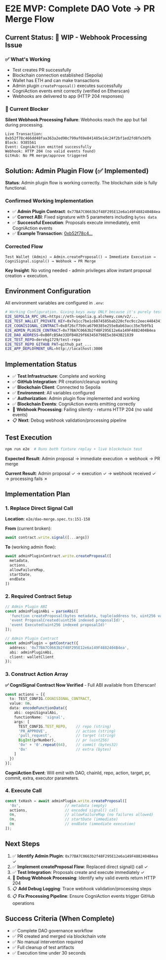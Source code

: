 # E2E MVP: Complete DAO Vote → PR Merge Flow

## Current Status: 🚧 WIP - Webhook Processing Issue

### ✅ What's Working
- Test creates PR successfully
- Blockchain connection established (Sepolia)
- Wallet has ETH and can make transactions
- Admin plugin `createProposal()` executes successfully
- CogniAction events emit correctly (verified on Etherscan)
- Webhooks are delivered to app (HTTP 204 responses)

### 🐛 Current Blocker
**Silent Webhook Processing Failure**: Webhooks reach the app but fail during processing.

```
Live Transaction: 0xb52f78c466dd48faa363a2ed90c799af69e841485e14c24f2bf1ed2fd8fe3dfb
Block: 9385561
Event: CogniAction emitted successfully
Webhook: HTTP 204 (no valid events found)
GitHub: No PR merge/approve triggered
```

## Solution: Admin Plugin Flow (✅ Implemented)

**Status**: Admin plugin flow is working correctly. The blockchain side is fully functional.

### Confirmed Working Implementation
- ✅ **Admin Plugin Contract**: `0x77BA7C0663b2f48F295E12e6a149F4882404B4ea`
- ✅ **Correct ABI**: Fixed signature with 5 parameters including `bytes data`
- ✅ **Successful Execution**: Proposals execute immediately, emit CogniAction events
- ✅ **Example Transaction**: [0xb52f78c4...](https://sepolia.etherscan.io/tx/0xb52f78c466dd48faa363a2ed90c799af69e841485e14c24f2bf1ed2fd8fe3dfb)

### Corrected Flow

```
Test Wallet (Admin) → Admin.createProposal() → Immediate Execution → CogniSignal.signal() → Webhook → PR Merge
```

**Key Insight**: No voting needed - admin privileges allow instant proposal creation + execution.

## Environment Configuration

All environment variables are configured in `.env`:

```bash
# Working Configuration. Giving keys away ONLY because it's purely test network
E2E_SEPOLIA_RPC_URL=https://eth-sepolia.g.alchemy.com/v2/...
E2E_TEST_WALLET_PRIVATE_KEY=0x7e1cc7be1c6074585bab220cfec9cc2eec4484341be20a524eca5bc8a90bf58d
E2E_COGNISIGNAL_CONTRACT=0x8f26cf7b9ca6790385e255e8ab63acc35e7b9fb1
E2E_ADMIN_PLUGIN_CONTRACT=0x77BA7C0663b2f48F295E12e6a149F4882404B4ea
E2E_DAO_ADDRESS=0xB0FcB5Ae33DFB4829f663458798E5e3843B21839
E2E_TEST_REPO=derekg1729/test-repo
E2E_TEST_REPO_GITHUB_PAT=github_pat_...
E2E_APP_DEPLOYMENT_URL=http://localhost:3000
```

## Implementation Status

- ✅ **Test Infrastructure**: Complete and working
- ✅ **GitHub Integration**: PR creation/cleanup working  
- ✅ **Blockchain Client**: Connected to Sepolia
- ✅ **Environment**: All variables configured
- ✅ **Authorization**: Admin plugin flow implemented and working
- ✅ **Blockchain Events**: CogniAction events emitting correctly
- 🐛 **Webhook Processing**: Failing silently - returns HTTP 204 (no valid events)
- 📋 **Next**: Debug webhook validation/processing pipeline

## Test Execution

```bash
npm run e2e  # Runs both fixture replay + live blockchain test
```

**Expected Result**: Admin proposal → immediate execution → webhook → PR merge

**Current Result**: Admin proposal ✓ → execution ✓ → webhook received ✓ → processing fails ✗

## Implementation Plan

### 1. Replace Direct Signal Call
**Location**: `e2e/dao-merge.spec.ts:151-158`

**From** (current broken):
```typescript
await contract.write.signal([...args])
```

**To** (working admin flow):
```typescript  
await adminPluginContract.write.createProposal([
  metadata,
  actions, 
  allowFailureMap,
  startDate,
  endDate
])
```

### 2. Required Contract Setup

```typescript
// Admin Plugin ABI 
const adminPluginAbi = parseAbi([
  'function createProposal(bytes metadata, tuple(address to, uint256 value, bytes data)[] actions, uint256 allowFailureMap, uint64 startDate, uint64 endDate) returns (uint256)',
  'event ProposalCreated(uint256 indexed proposalId)',
  'event Executed(uint256 indexed proposalId)'
]);

// Admin Plugin Contract  
const adminPlugin = getContract({
  address: '0x77BA7C0663b2f48F295E12e6a149F4882404B4ea',
  abi: adminPluginAbi,
  client: walletClient
});
```

### 3. Construct Action Array
**✅ CogniSignal Contract Now Verified** - Full ABI available from Etherscan!

```typescript
const actions = [{
  to: TEST_CONFIG.COGNISIGNAL_CONTRACT,
  value: 0n,
  data: encodeFunctionData({
    abi: cogniSignalAbi,
    functionName: 'signal',
    args: [
      TEST_CONFIG.TEST_REPO,    // repo (string)
      'PR_APPROVE',             // action (string)
      'pull_request',           // target (string)
      BigInt(prNumber),         // pr (uint256)
      '0x' + '0'.repeat(64),    // commit (bytes32)
      '0x'                      // extra (bytes)
    ]
  })
}];
```

**CogniAction Event**: Will emit with DAO, chainId, repo, action, target, pr, commit, extra, executor parameters.

### 4. Execute Call
```typescript
const txHash = await adminPlugin.write.createProposal([
  '0x',                    // metadata (empty)
  actions,                 // encoded signal() call
  0n,                      // allowFailureMap (no failures allowed)  
  0n,                      // startDate (immediate)
  0n                       // endDate (immediate execution)
]);
```

## Next Steps

1. ✅ **Identify Admin Plugin**: `0x77BA7C0663b2f48F295E12e6a149F4882404B4ea` ✓
2. ✅ **Implement createProposal Flow**: Replaced direct signal() call ✓
3. ✅ **Test Integration**: Proposals create and execute immediately ✓
4. 🐛 **Debug Webhook Processing**: Identify why valid events return HTTP 204
5. 📋 **Add Debug Logging**: Trace webhook validation/processing steps
6. 📋 **Fix Processing Pipeline**: Ensure CogniAction events trigger GitHub operations

## Success Criteria (When Complete)

- ✅ Complete DAO governance workflow
- ✅ PR created and merged via blockchain vote
- ✅ No manual intervention required  
- ✅ Full cleanup of test artifacts
- ✅ Execution time under 30 seconds